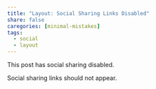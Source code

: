 ```yaml
---
title: "Layout: Social Sharing Links Disabled"
share: false
caregories: [minimal-mistakes]
tags:
  - social
  - layout
---
```


This post has social sharing disabled.

Social sharing links should not appear.
